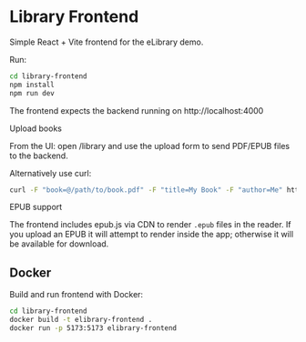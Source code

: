 # Library Frontend

Simple React + Vite frontend for the eLibrary demo.

Run:

```bash
cd library-frontend
npm install
npm run dev
```

The frontend expects the backend running on http://localhost:4000

Upload books

From the UI: open /library and use the upload form to send PDF/EPUB files to the backend.

Alternatively use curl:

```bash
curl -F "book=@/path/to/book.pdf" -F "title=My Book" -F "author=Me" http://localhost:4000/api/books/upload
```

EPUB support

The frontend includes epub.js via CDN to render `.epub` files in the reader. If you upload an EPUB it will attempt to render inside the app; otherwise it will be available for download.

Docker
------

Build and run frontend with Docker:

```bash
cd library-frontend
docker build -t elibrary-frontend .
docker run -p 5173:5173 elibrary-frontend
```
